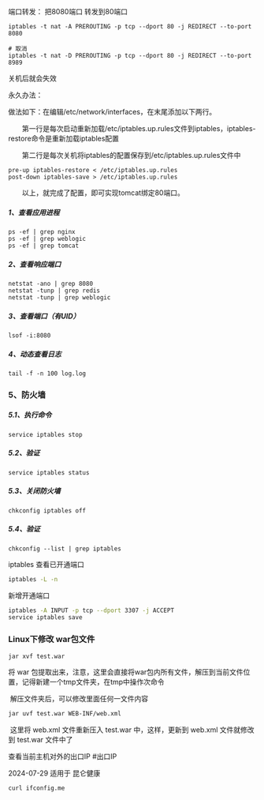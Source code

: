 端口转发：   把8080端口 转发到80端口

```
iptables -t nat -A PREROUTING -p tcp --dport 80 -j REDIRECT --to-port 8080

# 取消
iptables -t nat -D PREROUTING -p tcp --dport 80 -j REDIRECT --to-port 8989
```

关机后就会失效

永久办法：

做法如下：在编辑/etc/network/interfaces，在末尾添加以下两行。

　　第一行是每次启动重新加载/etc/iptables.up.rules文件到iptables，iptables-restore命令是重新加载iptables配置

　　第二行是每次关机将iptables的配置保存到/etc/iptables.up.rules文件中

```
pre-up iptables-restore < /etc/iptables.up.rules
post-down iptables-save > /etc/iptables.up.rules
```

　　以上，就完成了配置，即可实现tomcat绑定80端口。



##### 1、查看应用进程

```
ps -ef | grep nginx
ps -ef | grep weblogic
ps -ef | grep tomcat
```

##### 2、查看响应端口

```
netstat -ano | grep 8080
netstat -tunp | grep redis
netstat -tunp | grep weblogic
```

##### 3、查看端口（有UID）

```
lsof -i:8080
```

##### 4、动态查看日志

```
tail -f -n 100 log.log
```

### 5、防火墙

##### 5.1、执行命令

```
service iptables stop
```

##### 5.2、验证

```
service iptables status
```

##### 5.3、关闭防火墙

```
chkconfig iptables off
```

##### 5.4、验证

```
chkconfig --list | grep iptables
```



iptables 查看已开通端口

```sh
iptables -L -n
```

新增开通端口

```sh
iptables -A INPUT -p tcp --dport 3307 -j ACCEPT
service iptables save
```





### Linux下修改 war包文件

```sh
jar xvf test.war
```

将 war 包提取出来，注意，这里会直接将war包内所有文件，解压到当前文件位置，记得新建一个tmp文件夹，在tmp中操作次命令

​		解压文件夹后，可以修改里面任何一文件内容

```sh
jar uvf test.war WEB-INF/web.xml   
```

​		这里将 web.xml 文件重新压入 test.war 中，这样，更新到 web.xml 文件就修改到 test.war 文件中了




查看当前主机对外的出口IP #出口IP

2024-07-29 适用于 昆仑健康 

```sh
curl ifconfig.me
```

